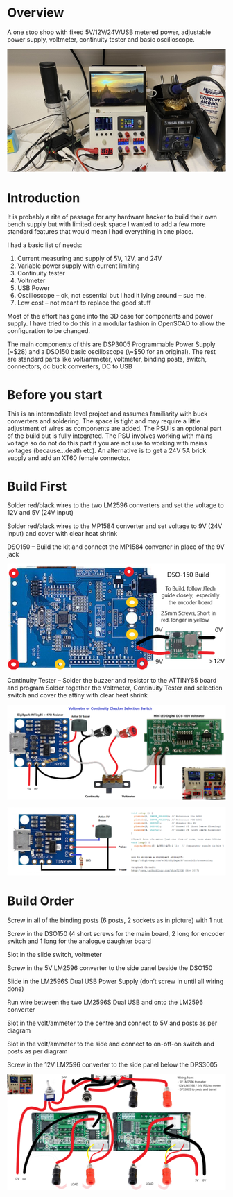 # Overview
A one stop shop with fixed 5V/12V/24V/USB metered power, adjustable power supply, voltmeter, continuity tester and basic oscilloscope.

![alt text](https://github.com/JohnJJG/BasicHackerMultiBench/blob/main/images/MultiBench%20(Main).JPG?raw=true)

# Introduction
It is probably a rite of passage for any hardware hacker to build their own bench supply but with limited desk space I wanted to add a few more standard features that would mean I had everything in one place.

I had a basic list of needs:
1. Current measuring and supply of 5V, 12V, and 24V
2. Variable power supply with current limiting
3. Continuity tester
4. Voltmeter
5. USB Power
6. Oscilloscope – ok, not essential but I had it lying around – sue me.
7. Low cost – not meant to replace the good stuff

Most of the effort has gone into the 3D case for components and power supply. I have tried to do this in a modular fashion in OpenSCAD to allow the configuration to be changed.

The main components of this are DSP3005 Programmable Power Supply (\~$28) and a DSO150 basic oscilloscope (\~$50 for an original). The rest are standard parts like volt/ammeter, voltmeter, binding posts, switch, connectors, dc buck converters, DC to USB

# Before you start
This is an intermediate level project and assumes familiarity with buck converters and soldering.  The space is tight and may require a little adjustment of wires as components are added.  The PSU is an optional part of the build but is fully integrated.  The PSU involves working with mains voltage so do not do this part if you are not use to working with mains voltages (because…death etc).  An alternative is to get a 24V 5A brick supply and add an XT60 female connector.

# Build First
Solder red/black wires to the two LM2596 converters and set the voltage to 12V and 5V (24V input)

Solder red/black wires to the MP1584 converter and set voltage to 9V (24V input) and cover with clear heat shrink

DSO150 – Build the kit and connect the MP1584 converter in place of the 9V jack

![alt text](https://github.com/JohnJJG/BasicHackerMultiBench/blob/main/wiring/DSO150%20and%20MP1584.png?raw=true)

Continuity Tester – Solder the buzzer and resistor to the ATTINY85 board and program Solder together the Voltmeter, Continuity Tester and selection switch and cover the attiny with clear heat shrink

![alt text](https://github.com/JohnJJG/BasicHackerMultiBench/blob/main/wiring/Voltmeter%20and%20Continuity.png?raw=true)

![alt text](https://github.com/JohnJJG/BasicHackerMultiBench/blob/main/wiring/AtTiny85%20Continuity%20Build.png?raw=true)


# Build Order
Screw in all of the binding posts (6 posts, 2 sockets as in picture) with 1 nut

Screw in the DSO150 (4 short screws for the main board, 2 long for encoder switch and 1 long for the analogue daughter board

Slot in the slide switch, voltmeter

Screw in the 5V LM2596 converter to the side panel beside the DSO150

Slide in the LM2596S Dual USB Power Supply (don’t screw in until all wiring done)

Run wire between the two LM2596S Dual USB and onto the LM2596 converter

Slot in the volt/ammeter to the centre and connect to 5V and posts as per diagram

Slot in the volt/ammeter to the side and connect to on-off-on switch and posts as per diagram

Screw in the 12V LM2596 converter to the side panel below the DPS3005

![alt text](https://github.com/JohnJJG/BasicHackerMultiBench/blob/main/wiring/Power%20Meter%20and%20DPS3005%20Wiring.png?raw=true)
